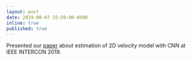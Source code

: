 ```yaml
---
layout: post
date: 2019-08-07 15:59:00-0500
inline: true
published: true
---
```


Presented our [paper](https://ieeexplore.ieee.org/document/8853566) about estimation of 2D velocity model with CNN at IEEE INTERCON 2019.